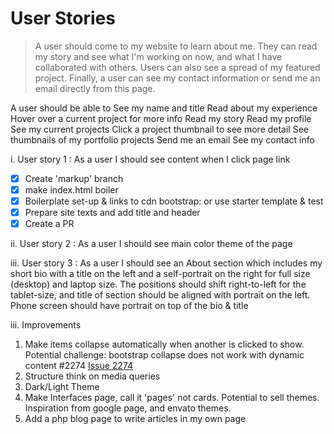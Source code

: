 # User Stories

> A user should come to my website to learn about me. They can read my story and see what I'm working on now, and what I have collaborated with others. Users can also see a spread of my featured project. Finally, a user can see my contact information or send me an email directly from this page.

A user should be able to
See my name and title
Read about my experience
Hover over a current project for more info
Read my story
Read my profile
See my current projects
Click a project thumbnail to see more detail
See thumbnails of my portfolio projects
Send me an email
See my contact info

i. User story 1 : As a user I should see content when I click page link

- [x] Create 'markup' branch
- [x] make index.html boiler
- [x] Boilerplate set-up & links to cdn bootstrap: or use starter template & test
- [x] Prepare site texts and add title and header
- [x] Create a PR

ii. User story 2 : As a user I should see main color theme of the page

iii. User story 3 : As a user I should see an About section which includes my short bio with a title on the left and a self-portrait on the right for full size (desktop) and laptop size.
The positions should shift right-to-left for the tablet-size, and title of section should be aligned with portrait on the left.
Phone screen should have portrait on top of the bio & title

iii. Improvements

1. Make items collapse automatically when another is clicked to show.
   Potential challenge: bootstrap collapse does not work with dynamic content #2274
   [Issue 2274](https://github.com/twbs/bootstrap/issues/2274)
2. Structure think on media queries
3. Dark/Light Theme
4. Make Interfaces page, call it 'pages' not cards. Potential to sell themes. Inspiration from google page, and envato themes.
5. Add a php blog page to write articles in my own page

